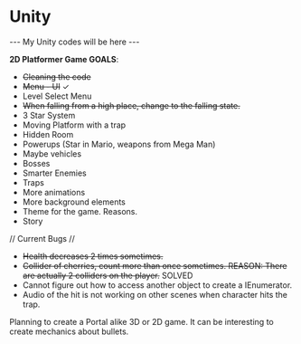 # Unity

--- My Unity codes will be here ---

**2D Platformer Game GOALS**:

- ~~Cleaning the code~~
- ~~Menu - UI~~ ✓
- Level Select Menu
- ~~When falling from a high place, change to the falling state.~~
- 3 Star System
- Moving Platform with a trap
- Hidden Room
- Powerups (Star in Mario, weapons from Mega Man)
- Maybe vehicles
- Bosses
- Smarter Enemies
- Traps
- More animations
- More background elements
- Theme for the game. Reasons.
- Story


// Current Bugs //

- ~~Health decreases 2 times sometimes.~~
- ~~Collider of cherries, count more than once sometimes. REASON: There are actually 2 colliders on the player.~~ SOLVED
- Cannot figure out how to access another object to create a IEnumerator.
- Audio of the hit is not working on other scenes when character hits the trap.


Planning to create a Portal alike 3D or 2D game. It can be interesting to create mechanics about bullets.
